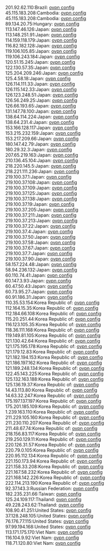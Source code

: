 201.92.62.110:Brazil: [ovpn config](vpn/201_92_62_110.ovpn)  
45.115.183.208:Cambodia: [ovpn config](vpn/45_115_183_208.ovpn)  
45.115.183.208:Cambodia: [ovpn config](vpn/45_115_183_208.ovpn)  
89.134.20.75:Hungary: [ovpn config](vpn/89_134_20_75.ovpn)  
113.147.46.126:Japan: [ovpn config](vpn/113_147_46_126.ovpn)  
113.148.251.91:Japan: [ovpn config](vpn/113_148_251_91.ovpn)  
114.159.118.179:Japan: [ovpn config](vpn/114_159_118_179.ovpn)  
116.82.182.128:Japan: [ovpn config](vpn/116_82_182_128.ovpn)  
119.106.105.85:Japan: [ovpn config](vpn/119_106_105_85.ovpn)  
119.106.243.184:Japan: [ovpn config](vpn/119_106_243_184.ovpn)  
120.51.15.245:Japan: [ovpn config](vpn/120_51_15_245.ovpn)  
122.130.57.35:Japan: [ovpn config](vpn/122_130_57_35.ovpn)  
125.204.209.246:Japan: [ovpn config](vpn/125_204_209_246.ovpn)  
125.4.58.18:Japan: [ovpn config](vpn/125_4_58_18.ovpn)  
126.114.111.33:Japan: [ovpn config](vpn/126_114_111_33.ovpn)  
126.115.142.33:Japan: [ovpn config](vpn/126_115_142_33.ovpn)  
126.123.248.51:Japan: [ovpn config](vpn/126_123_248_51.ovpn)  
126.56.249.25:Japan: [ovpn config](vpn/126_56_249_25.ovpn)  
126.66.193.65:Japan: [ovpn config](vpn/126_66_193_65.ovpn)  
131.147.78.100:Japan: [ovpn config](vpn/131_147_78_100.ovpn)  
138.64.114.224:Japan: [ovpn config](vpn/138_64_114_224.ovpn)  
138.64.231.4:Japan: [ovpn config](vpn/138_64_231_4.ovpn)  
153.166.128.117:Japan: [ovpn config](vpn/153_166_128_117.ovpn)  
153.215.232.159:Japan: [ovpn config](vpn/153_215_232_159.ovpn)  
153.217.209.66:Japan: [ovpn config](vpn/153_217_209_66.ovpn)  
180.147.42.79:Japan: [ovpn config](vpn/180_147_42_79.ovpn)  
180.29.32.3:Japan: [ovpn config](vpn/180_29_32_3.ovpn)  
207.65.219.163:Japan: [ovpn config](vpn/207_65_219_163.ovpn)  
210.136.45.104:Japan: [ovpn config](vpn/210_136_45_104.ovpn)  
218.220.145.5:Japan: [ovpn config](vpn/218_220_145_5.ovpn)  
218.221.111.236:Japan: [ovpn config](vpn/218_221_111_236.ovpn)  
219.100.37.1:Japan: [ovpn config](vpn/219_100_37_1.ovpn)  
219.100.37.108:Japan: [ovpn config](vpn/219_100_37_108.ovpn)  
219.100.37.109:Japan: [ovpn config](vpn/219_100_37_109.ovpn)  
219.100.37.125:Japan: [ovpn config](vpn/219_100_37_125.ovpn)  
219.100.37.138:Japan: [ovpn config](vpn/219_100_37_138.ovpn)  
219.100.37.19:Japan: [ovpn config](vpn/219_100_37_19.ovpn)  
219.100.37.205:Japan: [ovpn config](vpn/219_100_37_205.ovpn)  
219.100.37.211:Japan: [ovpn config](vpn/219_100_37_211.ovpn)  
219.100.37.213:Japan: [ovpn config](vpn/219_100_37_213.ovpn)  
219.100.37.22:Japan: [ovpn config](vpn/219_100_37_22.ovpn)  
219.100.37.4:Japan: [ovpn config](vpn/219_100_37_4.ovpn)  
219.100.37.50:Japan: [ovpn config](vpn/219_100_37_50.ovpn)  
219.100.37.58:Japan: [ovpn config](vpn/219_100_37_58.ovpn)  
219.100.37.67:Japan: [ovpn config](vpn/219_100_37_67.ovpn)  
219.100.37.7:Japan: [ovpn config](vpn/219_100_37_7.ovpn)  
219.100.37.90:Japan: [ovpn config](vpn/219_100_37_90.ovpn)  
58.157.224.48:Japan: [ovpn config](vpn/58_157_224_48.ovpn)  
58.94.236.132:Japan: [ovpn config](vpn/58_94_236_132.ovpn)  
60.110.74.41:Japan: [ovpn config](vpn/60_110_74_41.ovpn)  
60.147.3.93:Japan: [ovpn config](vpn/60_147_3_93.ovpn)  
60.47.50.43:Japan: [ovpn config](vpn/60_47_50_43.ovpn)  
60.73.95.27:Japan: [ovpn config](vpn/60_73_95_27.ovpn)  
60.91.186.31:Japan: [ovpn config](vpn/60_91_186_31.ovpn)  
110.35.53.154:Korea Republic of: [ovpn config](vpn/110_35_53_154.ovpn)  
112.164.15.35:Korea Republic of: [ovpn config](vpn/112_164_15_35.ovpn)  
112.184.66.108:Korea Republic of: [ovpn config](vpn/112_184_66_108.ovpn)  
115.20.251.44:Korea Republic of: [ovpn config](vpn/115_20_251_44.ovpn)  
116.123.105.35:Korea Republic of: [ovpn config](vpn/116_123_105_35.ovpn)  
118.36.111.168:Korea Republic of: [ovpn config](vpn/118_36_111_168.ovpn)  
119.149.81.105:Korea Republic of: [ovpn config](vpn/119_149_81_105.ovpn)  
121.130.42.64:Korea Republic of: [ovpn config](vpn/121_130_42_64.ovpn)  
121.175.195.178:Korea Republic of: [ovpn config](vpn/121_175_195_178.ovpn)  
121.179.12.83:Korea Republic of: [ovpn config](vpn/121_179_12_83.ovpn)  
121.182.194.153:Korea Republic of: [ovpn config](vpn/121_182_194_153.ovpn)  
121.186.197.162:Korea Republic of: [ovpn config](vpn/121_186_197_162.ovpn)  
121.189.248.134:Korea Republic of: [ovpn config](vpn/121_189_248_134.ovpn)  
122.45.143.225:Korea Republic of: [ovpn config](vpn/122_45_143_225.ovpn)  
125.132.163.188:Korea Republic of: [ovpn config](vpn/125_132_163_188.ovpn)  
125.136.19.37:Korea Republic of: [ovpn config](vpn/125_136_19_37.ovpn)  
14.43.113.80:Korea Republic of: [ovpn config](vpn/14_43_113_80.ovpn)  
14.63.32.247:Korea Republic of: [ovpn config](vpn/14_63_32_247.ovpn)  
175.197.137.197:Korea Republic of: [ovpn config](vpn/175_197_137_197.ovpn)  
175.201.185.109:Korea Republic of: [ovpn config](vpn/175_201_185_109.ovpn)  
1.239.163.110:Korea Republic of: [ovpn config](vpn/1_239_163_110.ovpn)  
211.229.105.160:Korea Republic of: [ovpn config](vpn/211_229_105_160.ovpn)  
211.230.110.207:Korea Republic of: [ovpn config](vpn/211_230_110_207.ovpn)  
211.48.67.74:Korea Republic of: [ovpn config](vpn/211_48_67_74.ovpn)  
218.156.83.117:Korea Republic of: [ovpn config](vpn/218_156_83_117.ovpn)  
219.250.129.11:Korea Republic of: [ovpn config](vpn/219_250_129_11.ovpn)  
220.126.31.57:Korea Republic of: [ovpn config](vpn/220_126_31_57.ovpn)  
220.79.0.105:Korea Republic of: [ovpn config](vpn/220_79_0_105.ovpn)  
220.95.112.134:Korea Republic of: [ovpn config](vpn/220_95_112_134.ovpn)  
221.150.173.94:Korea Republic of: [ovpn config](vpn/221_150_173_94.ovpn)  
221.158.33.208:Korea Republic of: [ovpn config](vpn/221_158_33_208.ovpn)  
221.167.58.232:Korea Republic of: [ovpn config](vpn/221_167_58_232.ovpn)  
221.168.142.226:Korea Republic of: [ovpn config](vpn/221_168_142_226.ovpn)  
222.114.213.190:Korea Republic of: [ovpn config](vpn/222_114_213_190.ovpn)  
92.37.143.3:Russian Federation: [ovpn config](vpn/92_37_143_3.ovpn)  
182.235.231.66:Taiwan: [ovpn config](vpn/182_235_231_66.ovpn)  
125.24.109.117:Thailand: [ovpn config](vpn/125_24_109_117.ovpn)  
49.228.243.62:Thailand: [ovpn config](vpn/49_228_243_62.ovpn)  
108.90.41.251:United States: [ovpn config](vpn/108_90_41_251.ovpn)  
37.128.248.105:United States: [ovpn config](vpn/37_128_248_105.ovpn)  
76.176.77.115:United States: [ovpn config](vpn/76_176_77_115.ovpn)  
97.99.194.168:United States: [ovpn config](vpn/97_99_194_168.ovpn)  
113.171.175.170:Viet Nam: [ovpn config](vpn/113_171_175_170.ovpn)  
116.104.9.92:Viet Nam: [ovpn config](vpn/116_104_9_92.ovpn)  
118.71.120.80:Viet Nam: [ovpn config](vpn/118_71_120_80.ovpn)  
